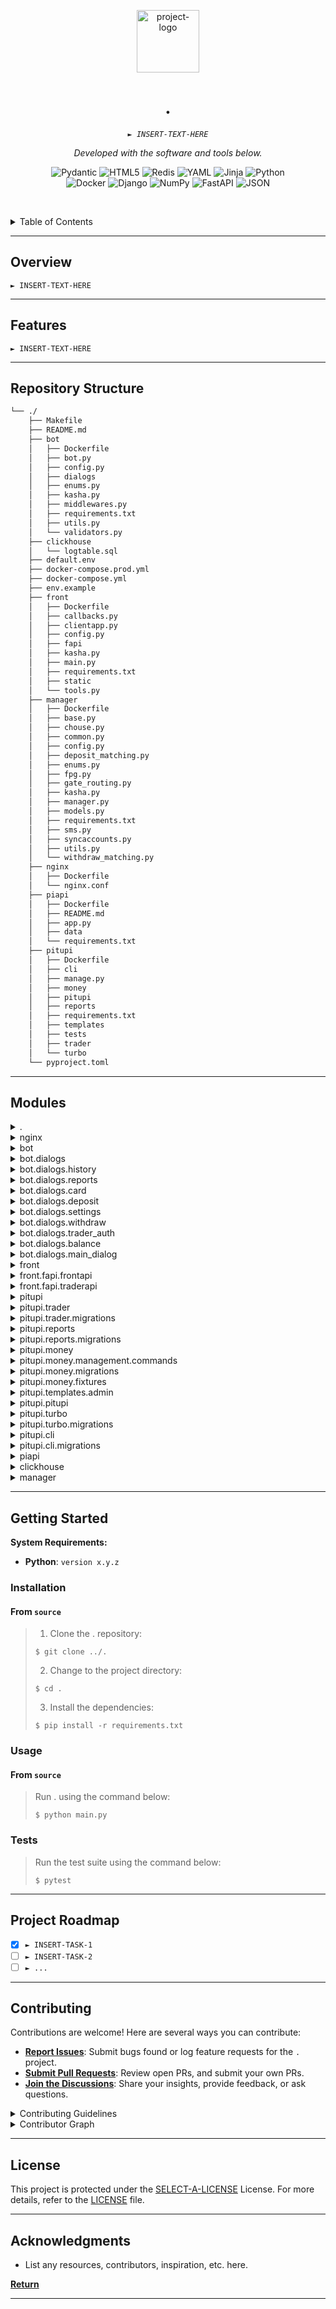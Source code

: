 <p align="center">
  <img src="https://raw.githubusercontent.com/PKief/vscode-material-icon-theme/ec559a9f6bfd399b82bb44393651661b08aaf7ba/icons/folder-markdown-open.svg" width="100" alt="project-logo">
</p>
<p align="center">
    <h1 align="center">.</h1>
</p>
<p align="center">
    <em><code>► INSERT-TEXT-HERE</code></em>
</p>
<p align="center">
	<!-- local repository, no metadata badges. -->
<p>
<p align="center">
		<em>Developed with the software and tools below.</em>
</p>
<p align="center">
	<img src="https://img.shields.io/badge/Pydantic-E92063.svg?style=default&logo=Pydantic&logoColor=white" alt="Pydantic">
	<img src="https://img.shields.io/badge/HTML5-E34F26.svg?style=default&logo=HTML5&logoColor=white" alt="HTML5">
	<img src="https://img.shields.io/badge/Redis-DC382D.svg?style=default&logo=Redis&logoColor=white" alt="Redis">
	<img src="https://img.shields.io/badge/YAML-CB171E.svg?style=default&logo=YAML&logoColor=white" alt="YAML">
	<img src="https://img.shields.io/badge/Jinja-B41717.svg?style=default&logo=Jinja&logoColor=white" alt="Jinja">
	<img src="https://img.shields.io/badge/Python-3776AB.svg?style=default&logo=Python&logoColor=white" alt="Python">
	<br>
	<img src="https://img.shields.io/badge/Docker-2496ED.svg?style=default&logo=Docker&logoColor=white" alt="Docker">
	<img src="https://img.shields.io/badge/Django-092E20.svg?style=default&logo=Django&logoColor=white" alt="Django">
	<img src="https://img.shields.io/badge/NumPy-013243.svg?style=default&logo=NumPy&logoColor=white" alt="NumPy">
	<img src="https://img.shields.io/badge/FastAPI-009688.svg?style=default&logo=FastAPI&logoColor=white" alt="FastAPI">
	<img src="https://img.shields.io/badge/JSON-000000.svg?style=default&logo=JSON&logoColor=white" alt="JSON">
</p>

<br><!-- TABLE OF CONTENTS -->
<details>
  <summary>Table of Contents</summary><br>

- [ Overview](#-overview)
- [ Features](#-features)
- [ Repository Structure](#-repository-structure)
- [ Modules](#-modules)
- [ Getting Started](#-getting-started)
  - [ Installation](#-installation)
  - [ Usage](#-usage)
  - [ Tests](#-tests)
- [ Project Roadmap](#-project-roadmap)
- [ Contributing](#-contributing)
- [ License](#-license)
- [ Acknowledgments](#-acknowledgments)
</details>
<hr>

##  Overview

<code>► INSERT-TEXT-HERE</code>

---

##  Features

<code>► INSERT-TEXT-HERE</code>

---

##  Repository Structure

```sh
└── ./
    ├── Makefile
    ├── README.md
    ├── bot
    │   ├── Dockerfile
    │   ├── bot.py
    │   ├── config.py
    │   ├── dialogs
    │   ├── enums.py
    │   ├── kasha.py
    │   ├── middlewares.py
    │   ├── requirements.txt
    │   ├── utils.py
    │   └── validators.py
    ├── clickhouse
    │   └── logtable.sql
    ├── default.env
    ├── docker-compose.prod.yml
    ├── docker-compose.yml
    ├── env.example
    ├── front
    │   ├── Dockerfile
    │   ├── callbacks.py
    │   ├── clientapp.py
    │   ├── config.py
    │   ├── fapi
    │   ├── kasha.py
    │   ├── main.py
    │   ├── requirements.txt
    │   ├── static
    │   └── tools.py
    ├── manager
    │   ├── Dockerfile
    │   ├── base.py
    │   ├── chouse.py
    │   ├── common.py
    │   ├── config.py
    │   ├── deposit_matching.py
    │   ├── enums.py
    │   ├── fpg.py
    │   ├── gate_routing.py
    │   ├── kasha.py
    │   ├── manager.py
    │   ├── models.py
    │   ├── requirements.txt
    │   ├── sms.py
    │   ├── syncaccounts.py
    │   ├── utils.py
    │   └── withdraw_matching.py
    ├── nginx
    │   ├── Dockerfile
    │   └── nginx.conf
    ├── piapi
    │   ├── Dockerfile
    │   ├── README.md
    │   ├── app.py
    │   ├── data
    │   └── requirements.txt
    ├── pitupi
    │   ├── Dockerfile
    │   ├── cli
    │   ├── manage.py
    │   ├── money
    │   ├── pitupi
    │   ├── reports
    │   ├── requirements.txt
    │   ├── templates
    │   ├── tests
    │   ├── trader
    │   └── turbo
    └── pyproject.toml
```

---

##  Modules

<details closed><summary>.</summary>

| File                                               | Summary                         |
| ---                                                | ---                             |
| [env.example](env.example)                         | <code>► INSERT-TEXT-HERE</code> |
| [Makefile](Makefile)                               | <code>► INSERT-TEXT-HERE</code> |
| [docker-compose.yml](docker-compose.yml)           | <code>► INSERT-TEXT-HERE</code> |
| [pyproject.toml](pyproject.toml)                   | <code>► INSERT-TEXT-HERE</code> |
| [docker-compose.prod.yml](docker-compose.prod.yml) | <code>► INSERT-TEXT-HERE</code> |

</details>

<details closed><summary>nginx</summary>

| File                           | Summary                         |
| ---                            | ---                             |
| [Dockerfile](nginx/Dockerfile) | <code>► INSERT-TEXT-HERE</code> |
| [nginx.conf](nginx/nginx.conf) | <code>► INSERT-TEXT-HERE</code> |

</details>

<details closed><summary>bot</summary>

| File                                     | Summary                         |
| ---                                      | ---                             |
| [config.py](bot/config.py)               | <code>► INSERT-TEXT-HERE</code> |
| [bot.py](bot/bot.py)                     | <code>► INSERT-TEXT-HERE</code> |
| [Dockerfile](bot/Dockerfile)             | <code>► INSERT-TEXT-HERE</code> |
| [middlewares.py](bot/middlewares.py)     | <code>► INSERT-TEXT-HERE</code> |
| [validators.py](bot/validators.py)       | <code>► INSERT-TEXT-HERE</code> |
| [kasha.py](bot/kasha.py)                 | <code>► INSERT-TEXT-HERE</code> |
| [requirements.txt](bot/requirements.txt) | <code>► INSERT-TEXT-HERE</code> |
| [utils.py](bot/utils.py)                 | <code>► INSERT-TEXT-HERE</code> |
| [enums.py](bot/enums.py)                 | <code>► INSERT-TEXT-HERE</code> |

</details>

<details closed><summary>bot.dialogs</summary>

| File                               | Summary                         |
| ---                                | ---                             |
| [errors.py](bot/dialogs/errors.py) | <code>► INSERT-TEXT-HERE</code> |
| [states.py](bot/dialogs/states.py) | <code>► INSERT-TEXT-HERE</code> |

</details>

<details closed><summary>bot.dialogs.history</summary>

| File                                           | Summary                         |
| ---                                            | ---                             |
| [handlers.py](bot/dialogs/history/handlers.py) | <code>► INSERT-TEXT-HERE</code> |
| [getters.py](bot/dialogs/history/getters.py)   | <code>► INSERT-TEXT-HERE</code> |
| [dialog.py](bot/dialogs/history/dialog.py)     | <code>► INSERT-TEXT-HERE</code> |

</details>

<details closed><summary>bot.dialogs.reports</summary>

| File                                           | Summary                         |
| ---                                            | ---                             |
| [handlers.py](bot/dialogs/reports/handlers.py) | <code>► INSERT-TEXT-HERE</code> |
| [getters.py](bot/dialogs/reports/getters.py)   | <code>► INSERT-TEXT-HERE</code> |
| [dialog.py](bot/dialogs/reports/dialog.py)     | <code>► INSERT-TEXT-HERE</code> |

</details>

<details closed><summary>bot.dialogs.card</summary>

| File                                        | Summary                         |
| ---                                         | ---                             |
| [handlers.py](bot/dialogs/card/handlers.py) | <code>► INSERT-TEXT-HERE</code> |
| [getters.py](bot/dialogs/card/getters.py)   | <code>► INSERT-TEXT-HERE</code> |
| [dialog.py](bot/dialogs/card/dialog.py)     | <code>► INSERT-TEXT-HERE</code> |

</details>

<details closed><summary>bot.dialogs.deposit</summary>

| File                                           | Summary                         |
| ---                                            | ---                             |
| [handlers.py](bot/dialogs/deposit/handlers.py) | <code>► INSERT-TEXT-HERE</code> |
| [getters.py](bot/dialogs/deposit/getters.py)   | <code>► INSERT-TEXT-HERE</code> |
| [dialog.py](bot/dialogs/deposit/dialog.py)     | <code>► INSERT-TEXT-HERE</code> |

</details>

<details closed><summary>bot.dialogs.settings</summary>

| File                                            | Summary                         |
| ---                                             | ---                             |
| [handlers.py](bot/dialogs/settings/handlers.py) | <code>► INSERT-TEXT-HERE</code> |
| [getters.py](bot/dialogs/settings/getters.py)   | <code>► INSERT-TEXT-HERE</code> |
| [dialog.py](bot/dialogs/settings/dialog.py)     | <code>► INSERT-TEXT-HERE</code> |

</details>

<details closed><summary>bot.dialogs.withdraw</summary>

| File                                            | Summary                         |
| ---                                             | ---                             |
| [handlers.py](bot/dialogs/withdraw/handlers.py) | <code>► INSERT-TEXT-HERE</code> |
| [getters.py](bot/dialogs/withdraw/getters.py)   | <code>► INSERT-TEXT-HERE</code> |
| [dialog.py](bot/dialogs/withdraw/dialog.py)     | <code>► INSERT-TEXT-HERE</code> |

</details>

<details closed><summary>bot.dialogs.trader_auth</summary>

| File                                               | Summary                         |
| ---                                                | ---                             |
| [handlers.py](bot/dialogs/trader_auth/handlers.py) | <code>► INSERT-TEXT-HERE</code> |
| [getters.py](bot/dialogs/trader_auth/getters.py)   | <code>► INSERT-TEXT-HERE</code> |
| [dialog.py](bot/dialogs/trader_auth/dialog.py)     | <code>► INSERT-TEXT-HERE</code> |

</details>

<details closed><summary>bot.dialogs.balance</summary>

| File                                           | Summary                         |
| ---                                            | ---                             |
| [handlers.py](bot/dialogs/balance/handlers.py) | <code>► INSERT-TEXT-HERE</code> |
| [getters.py](bot/dialogs/balance/getters.py)   | <code>► INSERT-TEXT-HERE</code> |
| [dialog.py](bot/dialogs/balance/dialog.py)     | <code>► INSERT-TEXT-HERE</code> |

</details>

<details closed><summary>bot.dialogs.main_dialog</summary>

| File                                               | Summary                         |
| ---                                                | ---                             |
| [handlers.py](bot/dialogs/main_dialog/handlers.py) | <code>► INSERT-TEXT-HERE</code> |
| [getters.py](bot/dialogs/main_dialog/getters.py)   | <code>► INSERT-TEXT-HERE</code> |
| [dialog.py](bot/dialogs/main_dialog/dialog.py)     | <code>► INSERT-TEXT-HERE</code> |

</details>

<details closed><summary>front</summary>

| File                                       | Summary                         |
| ---                                        | ---                             |
| [config.py](front/config.py)               | <code>► INSERT-TEXT-HERE</code> |
| [Dockerfile](front/Dockerfile)             | <code>► INSERT-TEXT-HERE</code> |
| [clientapp.py](front/clientapp.py)         | <code>► INSERT-TEXT-HERE</code> |
| [kasha.py](front/kasha.py)                 | <code>► INSERT-TEXT-HERE</code> |
| [callbacks.py](front/callbacks.py)         | <code>► INSERT-TEXT-HERE</code> |
| [requirements.txt](front/requirements.txt) | <code>► INSERT-TEXT-HERE</code> |
| [tools.py](front/tools.py)                 | <code>► INSERT-TEXT-HERE</code> |
| [main.py](front/main.py)                   | <code>► INSERT-TEXT-HERE</code> |

</details>

<details closed><summary>front.fapi.frontapi</summary>

| File                                         | Summary                         |
| ---                                          | ---                             |
| [schemas.py](front/fapi/frontapi/schemas.py) | <code>► INSERT-TEXT-HERE</code> |

</details>

<details closed><summary>front.fapi.traderapi</summary>

| File                                          | Summary                         |
| ---                                           | ---                             |
| [schemas.py](front/fapi/traderapi/schemas.py) | <code>► INSERT-TEXT-HERE</code> |

</details>

<details closed><summary>pitupi</summary>

| File                                        | Summary                         |
| ---                                         | ---                             |
| [Dockerfile](pitupi/Dockerfile)             | <code>► INSERT-TEXT-HERE</code> |
| [requirements.txt](pitupi/requirements.txt) | <code>► INSERT-TEXT-HERE</code> |
| [manage.py](pitupi/manage.py)               | <code>► INSERT-TEXT-HERE</code> |

</details>

<details closed><summary>pitupi.trader</summary>

| File                                 | Summary                         |
| ---                                  | ---                             |
| [views.py](pitupi/trader/views.py)   | <code>► INSERT-TEXT-HERE</code> |
| [apps.py](pitupi/trader/apps.py)     | <code>► INSERT-TEXT-HERE</code> |
| [tests.py](pitupi/trader/tests.py)   | <code>► INSERT-TEXT-HERE</code> |
| [admin.py](pitupi/trader/admin.py)   | <code>► INSERT-TEXT-HERE</code> |
| [models.py](pitupi/trader/models.py) | <code>► INSERT-TEXT-HERE</code> |

</details>

<details closed><summary>pitupi.trader.migrations</summary>

| File                                                        | Summary                         |
| ---                                                         | ---                             |
| [0001_initial.py](pitupi/trader/migrations/0001_initial.py) | <code>► INSERT-TEXT-HERE</code> |

</details>

<details closed><summary>pitupi.reports</summary>

| File                                  | Summary                         |
| ---                                   | ---                             |
| [views.py](pitupi/reports/views.py)   | <code>► INSERT-TEXT-HERE</code> |
| [apps.py](pitupi/reports/apps.py)     | <code>► INSERT-TEXT-HERE</code> |
| [tests.py](pitupi/reports/tests.py)   | <code>► INSERT-TEXT-HERE</code> |
| [admin.py](pitupi/reports/admin.py)   | <code>► INSERT-TEXT-HERE</code> |
| [models.py](pitupi/reports/models.py) | <code>► INSERT-TEXT-HERE</code> |

</details>

<details closed><summary>pitupi.reports.migrations</summary>

| File                                                         | Summary                         |
| ---                                                          | ---                             |
| [0001_initial.py](pitupi/reports/migrations/0001_initial.py) | <code>► INSERT-TEXT-HERE</code> |

</details>

<details closed><summary>pitupi.money</summary>

| File                                | Summary                         |
| ---                                 | ---                             |
| [config.py](pitupi/money/config.py) | <code>► INSERT-TEXT-HERE</code> |
| [views.py](pitupi/money/views.py)   | <code>► INSERT-TEXT-HERE</code> |
| [kafka.py](pitupi/money/kafka.py)   | <code>► INSERT-TEXT-HERE</code> |
| [apps.py](pitupi/money/apps.py)     | <code>► INSERT-TEXT-HERE</code> |
| [helper.py](pitupi/money/helper.py) | <code>► INSERT-TEXT-HERE</code> |
| [tests.py](pitupi/money/tests.py)   | <code>► INSERT-TEXT-HERE</code> |
| [admin.py](pitupi/money/admin.py)   | <code>► INSERT-TEXT-HERE</code> |
| [utils.py](pitupi/money/utils.py)   | <code>► INSERT-TEXT-HERE</code> |
| [models.py](pitupi/money/models.py) | <code>► INSERT-TEXT-HERE</code> |
| [forms.py](pitupi/money/forms.py)   | <code>► INSERT-TEXT-HERE</code> |

</details>

<details closed><summary>pitupi.money.management.commands</summary>

| File                                                                    | Summary                         |
| ---                                                                     | ---                             |
| [kasha.py](pitupi/money/management/commands/kasha.py)                   | <code>► INSERT-TEXT-HERE</code> |
| [kafka_consumer.py](pitupi/money/management/commands/kafka_consumer.py) | <code>► INSERT-TEXT-HERE</code> |
| [proxy_loader.py](pitupi/money/management/commands/proxy_loader.py)     | <code>► INSERT-TEXT-HERE</code> |
| [recognizer.py](pitupi/money/management/commands/recognizer.py)         | <code>► INSERT-TEXT-HERE</code> |
| [cleaner.py](pitupi/money/management/commands/cleaner.py)               | <code>► INSERT-TEXT-HERE</code> |
| [test_cleaner.py](pitupi/money/management/commands/test_cleaner.py)     | <code>► INSERT-TEXT-HERE</code> |

</details>

<details closed><summary>pitupi.money.migrations</summary>

| File                                                                                                                                                                                 | Summary                         |
| ---                                                                                                                                                                                  | ---                             |
| [0060_withdraw_assignee_trader_setting.py](pitupi/money/migrations/0060_withdraw_assignee_trader_setting.py)                                                                         | <code>► INSERT-TEXT-HERE</code> |
| [0090_clientsetting_alter_trader_options.py](pitupi/money/migrations/0090_clientsetting_alter_trader_options.py)                                                                     | <code>► INSERT-TEXT-HERE</code> |
| [0022_deposit_original_amount_deposit_updated_at_and_more.py](pitupi/money/migrations/0022_deposit_original_amount_deposit_updated_at_and_more.py)                                   | <code>► INSERT-TEXT-HERE</code> |
| [0094_alter_deposit_success_trigger_and_more.py](pitupi/money/migrations/0094_alter_deposit_success_trigger_and_more.py)                                                             | <code>► INSERT-TEXT-HERE</code> |
| [0063_merge_20230707_1713.py](pitupi/money/migrations/0063_merge_20230707_1713.py)                                                                                                   | <code>► INSERT-TEXT-HERE</code> |
| [0092_alter_withdraw_options.py](pitupi/money/migrations/0092_alter_withdraw_options.py)                                                                                             | <code>► INSERT-TEXT-HERE</code> |
| [0005_alter_deposit_error_desc.py](pitupi/money/migrations/0005_alter_deposit_error_desc.py)                                                                                         | <code>► INSERT-TEXT-HERE</code> |
| [0034_alter_card_limit.py](pitupi/money/migrations/0034_alter_card_limit.py)                                                                                                         | <code>► INSERT-TEXT-HERE</code> |
| [0077_notificationapp_account_notificationapp_cards_and_more.py](pitupi/money/migrations/0077_notificationapp_account_notificationapp_cards_and_more.py)                             | <code>► INSERT-TEXT-HERE</code> |
| [0053_alter_operationlog_tag.py](pitupi/money/migrations/0053_alter_operationlog_tag.py)                                                                                             | <code>► INSERT-TEXT-HERE</code> |
| [0048_merge_20230618_0152.py](pitupi/money/migrations/0048_merge_20230618_0152.py)                                                                                                   | <code>► INSERT-TEXT-HERE</code> |
| [0045_account_withdraw_online.py](pitupi/money/migrations/0045_account_withdraw_online.py)                                                                                           | <code>► INSERT-TEXT-HERE</code> |
| [0021_alter_deposit_pre_status_alter_deposit_status_and_more.py](pitupi/money/migrations/0021_alter_deposit_pre_status_alter_deposit_status_and_more.py)                             | <code>► INSERT-TEXT-HERE</code> |
| [0002_bank_alter_deposit_options_alter_withdraw_options_and_more.py](pitupi/money/migrations/0002_bank_alter_deposit_options_alter_withdraw_options_and_more.py)                     | <code>► INSERT-TEXT-HERE</code> |
| [0124_client_allow_cents_deposit_matching_amount_and_more.py](pitupi/money/migrations/0124_client_allow_cents_deposit_matching_amount_and_more.py)                                   | <code>► INSERT-TEXT-HERE</code> |
| [0013_deposit_acquirer_visit_acquirer.py](pitupi/money/migrations/0013_deposit_acquirer_visit_acquirer.py)                                                                           | <code>► INSERT-TEXT-HERE</code> |
| [0114_alter_deposit_pre_status_alter_deposit_status_and_more.py](pitupi/money/migrations/0114_alter_deposit_pre_status_alter_deposit_status_and_more.py)                             | <code>► INSERT-TEXT-HERE</code> |
| [0118_merge_20231215_2102.py](pitupi/money/migrations/0118_merge_20231215_2102.py)                                                                                                   | <code>► INSERT-TEXT-HERE</code> |
| [0007_deposit_allowed_clients_visit_gate_data_and_more.py](pitupi/money/migrations/0007_deposit_allowed_clients_visit_gate_data_and_more.py)                                         | <code>► INSERT-TEXT-HERE</code> |
| [0033_deposit_pin.py](pitupi/money/migrations/0033_deposit_pin.py)                                                                                                                   | <code>► INSERT-TEXT-HERE</code> |
| [0099_merge_20231002_1842.py](pitupi/money/migrations/0099_merge_20231002_1842.py)                                                                                                   | <code>► INSERT-TEXT-HERE</code> |
| [0027_account_denominator_account_is_master.py](pitupi/money/migrations/0027_account_denominator_account_is_master.py)                                                               | <code>► INSERT-TEXT-HERE</code> |
| [0072_alter_operationlog_tag.py](pitupi/money/migrations/0072_alter_operationlog_tag.py)                                                                                             | <code>► INSERT-TEXT-HERE</code> |
| [0059_alter_deposit_pre_status_alter_deposit_status_and_more.py](pitupi/money/migrations/0059_alter_deposit_pre_status_alter_deposit_status_and_more.py)                             | <code>► INSERT-TEXT-HERE</code> |
| [0064_toptrader.py](pitupi/money/migrations/0064_toptrader.py)                                                                                                                       | <code>► INSERT-TEXT-HERE</code> |
| [0114_deposit_allowed_groups_withdraw_allowed_groups.py](pitupi/money/migrations/0114_deposit_allowed_groups_withdraw_allowed_groups.py)                                             | <code>► INSERT-TEXT-HERE</code> |
| [0091_merge_20230831_1406.py](pitupi/money/migrations/0091_merge_20230831_1406.py)                                                                                                   | <code>► INSERT-TEXT-HERE</code> |
| [0064_notificationapp_smsapp.py](pitupi/money/migrations/0064_notificationapp_smsapp.py)                                                                                             | <code>► INSERT-TEXT-HERE</code> |
| [0088_clienttradersetting_alter_tradersetting_amount_done_and_more.py](pitupi/money/migrations/0088_clienttradersetting_alter_tradersetting_amount_done_and_more.py)                 | <code>► INSERT-TEXT-HERE</code> |
| [0039_remove_operationlog_operation_operationlog_deposit_and_more.py](pitupi/money/migrations/0039_remove_operationlog_operation_operationlog_deposit_and_more.py)                   | <code>► INSERT-TEXT-HERE</code> |
| [0108_account_deposit_priority.py](pitupi/money/migrations/0108_account_deposit_priority.py)                                                                                         | <code>► INSERT-TEXT-HERE</code> |
| [0085_tradersettings_freeze_and_more.py](pitupi/money/migrations/0085_tradersettings_freeze_and_more.py)                                                                             | <code>► INSERT-TEXT-HERE</code> |
| [0041_deposit_notify_trader_at_withdraw_notify_trader_at.py](pitupi/money/migrations/0041_deposit_notify_trader_at_withdraw_notify_trader_at.py)                                     | <code>► INSERT-TEXT-HERE</code> |
| [0009_visit_error_type_alter_deposit_error_type.py](pitupi/money/migrations/0009_visit_error_type_alter_deposit_error_type.py)                                                       | <code>► INSERT-TEXT-HERE</code> |
| [0008_deposit_error_type_withdraw_usage.py](pitupi/money/migrations/0008_deposit_error_type_withdraw_usage.py)                                                                       | <code>► INSERT-TEXT-HERE</code> |
| [0109_alter_client_merchant_brand.py](pitupi/money/migrations/0109_alter_client_merchant_brand.py)                                                                                   | <code>► INSERT-TEXT-HERE</code> |
| [0102_alter_account_need_premoderation.py](pitupi/money/migrations/0102_alter_account_need_premoderation.py)                                                                         | <code>► INSERT-TEXT-HERE</code> |
| [0020_card_limit.py](pitupi/money/migrations/0020_card_limit.py)                                                                                                                     | <code>► INSERT-TEXT-HERE</code> |
| [0081_tradersettings_bank_settings_and_more.py](pitupi/money/migrations/0081_tradersettings_bank_settings_and_more.py)                                                               | <code>► INSERT-TEXT-HERE</code> |
| [0098_alter_deposit_method_alter_withdraw_method.py](pitupi/money/migrations/0098_alter_deposit_method_alter_withdraw_method.py)                                                     | <code>► INSERT-TEXT-HERE</code> |
| [0099_merge_20230929_2012.py](pitupi/money/migrations/0099_merge_20230929_2012.py)                                                                                                   | <code>► INSERT-TEXT-HERE</code> |
| [0103_card_phone.py](pitupi/money/migrations/0103_card_phone.py)                                                                                                                     | <code>► INSERT-TEXT-HERE</code> |
| [0049_alter_tradersettings_trader.py](pitupi/money/migrations/0049_alter_tradersettings_trader.py)                                                                                   | <code>► INSERT-TEXT-HERE</code> |
| [0107_alter_client_merchant_brand.py](pitupi/money/migrations/0107_alter_client_merchant_brand.py)                                                                                   | <code>► INSERT-TEXT-HERE</code> |
| [0117_clientgroup_secret.py](pitupi/money/migrations/0117_clientgroup_secret.py)                                                                                                     | <code>► INSERT-TEXT-HERE</code> |
| [0077_clientmanager_alter_deposit_pre_status_and_more.py](pitupi/money/migrations/0077_clientmanager_alter_deposit_pre_status_and_more.py)                                           | <code>► INSERT-TEXT-HERE</code> |
| [0003_remove_deposit_error_status_deposit_error_desc_and_more.py](pitupi/money/migrations/0003_remove_deposit_error_status_deposit_error_desc_and_more.py)                           | <code>► INSERT-TEXT-HERE</code> |
| [0104_card_card_holder.py](pitupi/money/migrations/0104_card_card_holder.py)                                                                                                         | <code>► INSERT-TEXT-HERE</code> |
| [0123_client_deposit_percent_client_withdraw_percent.py](pitupi/money/migrations/0123_client_deposit_percent_client_withdraw_percent.py)                                             | <code>► INSERT-TEXT-HERE</code> |
| [0057_receiptgroup_withdrawgroup_alter_deposit_pre_status_and_more.py](pitupi/money/migrations/0057_receiptgroup_withdrawgroup_alter_deposit_pre_status_and_more.py)                 | <code>► INSERT-TEXT-HERE</code> |
| [0001_initial.py](pitupi/money/migrations/0001_initial.py)                                                                                                                           | <code>► INSERT-TEXT-HERE</code> |
| [0012_fill_exists_cards.py](pitupi/money/migrations/0012_fill_exists_cards.py)                                                                                                       | <code>► INSERT-TEXT-HERE</code> |
| [0105_alter_c2ctradecard_options_client_full_name_and_more.py](pitupi/money/migrations/0105_alter_c2ctradecard_options_client_full_name_and_more.py)                                 | <code>► INSERT-TEXT-HERE</code> |
| [0092_delete_clientsetting.py](pitupi/money/migrations/0092_delete_clientsetting.py)                                                                                                 | <code>► INSERT-TEXT-HERE</code> |
| [0100_account_need_premoderation.py](pitupi/money/migrations/0100_account_need_premoderation.py)                                                                                     | <code>► INSERT-TEXT-HERE</code> |
| [0059_receipt_receipt_image.py](pitupi/money/migrations/0059_receipt_receipt_image.py)                                                                                               | <code>► INSERT-TEXT-HERE</code> |
| [0010_alter_withdraw_priority.py](pitupi/money/migrations/0010_alter_withdraw_priority.py)                                                                                           | <code>► INSERT-TEXT-HERE</code> |
| [0116_alter_client_user.py](pitupi/money/migrations/0116_alter_client_user.py)                                                                                                       | <code>► INSERT-TEXT-HERE</code> |
| [0125_alter_client_merchant_brand.py](pitupi/money/migrations/0125_alter_client_merchant_brand.py)                                                                                   | <code>► INSERT-TEXT-HERE</code> |
| [0122_client_kind_alter_card_status.py](pitupi/money/migrations/0122_client_kind_alter_card_status.py)                                                                               | <code>► INSERT-TEXT-HERE</code> |
| [0061_receipt_is_recognition_attempt.py](pitupi/money/migrations/0061_receipt_is_recognition_attempt.py)                                                                             | <code>► INSERT-TEXT-HERE</code> |
| [0042_banksetting.py](pitupi/money/migrations/0042_banksetting.py)                                                                                                                   | <code>► INSERT-TEXT-HERE</code> |
| [0062_merge_20230707_1116.py](pitupi/money/migrations/0062_merge_20230707_1116.py)                                                                                                   | <code>► INSERT-TEXT-HERE</code> |
| [0079_alter_trader_options_and_more.py](pitupi/money/migrations/0079_alter_trader_options_and_more.py)                                                                               | <code>► INSERT-TEXT-HERE</code> |
| [0080_client_merchant_brand.py](pitupi/money/migrations/0080_client_merchant_brand.py)                                                                                               | <code>► INSERT-TEXT-HERE</code> |
| [0052_clientreceipt.py](pitupi/money/migrations/0052_clientreceipt.py)                                                                                                               | <code>► INSERT-TEXT-HERE</code> |
| [0071_deposit_fail_url_deposit_success_url.py](pitupi/money/migrations/0071_deposit_fail_url_deposit_success_url.py)                                                                 | <code>► INSERT-TEXT-HERE</code> |
| [0096_bank_currency_alter_client_merchant_brand.py](pitupi/money/migrations/0096_bank_currency_alter_client_merchant_brand.py)                                                       | <code>► INSERT-TEXT-HERE</code> |
| [0112_card_min_amount_limit.py](pitupi/money/migrations/0112_card_min_amount_limit.py)                                                                                               | <code>► INSERT-TEXT-HERE</code> |
| [0060_account_max_order_amount_db.py](pitupi/money/migrations/0060_account_max_order_amount_db.py)                                                                                   | <code>► INSERT-TEXT-HERE</code> |
| [0089_alter_trader_options_and_more.py](pitupi/money/migrations/0089_alter_trader_options_and_more.py)                                                                               | <code>► INSERT-TEXT-HERE</code> |
| [0091_merge_20230830_1417.py](pitupi/money/migrations/0091_merge_20230830_1417.py)                                                                                                   | <code>► INSERT-TEXT-HERE</code> |
| [0035_account_address.py](pitupi/money/migrations/0035_account_address.py)                                                                                                           | <code>► INSERT-TEXT-HERE</code> |
| [0014_card_last_deposit_at_card_last_withdraw_at_and_more.py](pitupi/money/migrations/0014_card_last_deposit_at_card_last_withdraw_at_and_more.py)                                   | <code>► INSERT-TEXT-HERE</code> |
| [0047_remove_tradersettings_bank_and_more.py](pitupi/money/migrations/0047_remove_tradersettings_bank_and_more.py)                                                                   | <code>► INSERT-TEXT-HERE</code> |
| [0011_provider_supplier_rename_bank_deposit_issuer_and_more.py](pitupi/money/migrations/0011_provider_supplier_rename_bank_deposit_issuer_and_more.py)                               | <code>► INSERT-TEXT-HERE</code> |
| [0054_clientgroup_account_is_verified_client_group_set.py](pitupi/money/migrations/0054_clientgroup_account_is_verified_client_group_set.py)                                         | <code>► INSERT-TEXT-HERE</code> |
| [0018_account_remove_client_master_client_telegram_id_and_more.py](pitupi/money/migrations/0018_account_remove_client_master_client_telegram_id_and_more.py)                         | <code>► INSERT-TEXT-HERE</code> |
| [0055_trader.py](pitupi/money/migrations/0055_trader.py)                                                                                                                             | <code>► INSERT-TEXT-HERE</code> |
| [0078_merge_20230814_1918.py](pitupi/money/migrations/0078_merge_20230814_1918.py)                                                                                                   | <code>► INSERT-TEXT-HERE</code> |
| [0093_alter_deposit_options_alter_withdraw_options_and_more.py](pitupi/money/migrations/0093_alter_deposit_options_alter_withdraw_options_and_more.py)                               | <code>► INSERT-TEXT-HERE</code> |
| [0023_alter_card_status.py](pitupi/money/migrations/0023_alter_card_status.py)                                                                                                       | <code>► INSERT-TEXT-HERE</code> |
| [0087_alter_tradersetting_amount_done_and_more.py](pitupi/money/migrations/0087_alter_tradersetting_amount_done_and_more.py)                                                         | <code>► INSERT-TEXT-HERE</code> |
| [0031_auto_20230510_1836.py](pitupi/money/migrations/0031_auto_20230510_1836.py)                                                                                                     | <code>► INSERT-TEXT-HERE</code> |
| [0082_auto_20230822_1802.py](pitupi/money/migrations/0082_auto_20230822_1802.py)                                                                                                     | <code>► INSERT-TEXT-HERE</code> |
| [0015_proxysupplier_gate_is_turbo_proxy_visit_proxy.py](pitupi/money/migrations/0015_proxysupplier_gate_is_turbo_proxy_visit_proxy.py)                                               | <code>► INSERT-TEXT-HERE</code> |
| [0097_card_device_id_card_online_at.py](pitupi/money/migrations/0097_card_device_id_card_online_at.py)                                                                               | <code>► INSERT-TEXT-HERE</code> |
| [0111_rename_transcation_count_limit_card_transaction_count_limit_and_more.py](pitupi/money/migrations/0111_rename_transcation_count_limit_card_transaction_count_limit_and_more.py) | <code>► INSERT-TEXT-HERE</code> |
| [0030_auto_20230510_1835.py](pitupi/money/migrations/0030_auto_20230510_1835.py)                                                                                                     | <code>► INSERT-TEXT-HERE</code> |
| [0121_alter_client_full_name.py](pitupi/money/migrations/0121_alter_client_full_name.py)                                                                                             | <code>► INSERT-TEXT-HERE</code> |
| [0115_client_user.py](pitupi/money/migrations/0115_client_user.py)                                                                                                                   | <code>► INSERT-TEXT-HERE</code> |
| [0019_rename_flow_deposit_method_and_more.py](pitupi/money/migrations/0019_rename_flow_deposit_method_and_more.py)                                                                   | <code>► INSERT-TEXT-HERE</code> |
| [0076_alter_deposit_method_alter_withdraw_method.py](pitupi/money/migrations/0076_alter_deposit_method_alter_withdraw_method.py)                                                     | <code>► INSERT-TEXT-HERE</code> |
| [0006_deposit_pre_status_visit_callback_at_and_more.py](pitupi/money/migrations/0006_deposit_pre_status_visit_callback_at_and_more.py)                                               | <code>► INSERT-TEXT-HERE</code> |
| [0120_alter_client_withdraw_priority.py](pitupi/money/migrations/0120_alter_client_withdraw_priority.py)                                                                             | <code>► INSERT-TEXT-HERE</code> |
| [0101_merge_20231002_1921.py](pitupi/money/migrations/0101_merge_20231002_1921.py)                                                                                                   | <code>► INSERT-TEXT-HERE</code> |
| [0094_merge_20230901_1622.py](pitupi/money/migrations/0094_merge_20230901_1622.py)                                                                                                   | <code>► INSERT-TEXT-HERE</code> |
| [0038_receipt_withdraw_withdraw_asignee_and_more.py](pitupi/money/migrations/0038_receipt_withdraw_withdraw_asignee_and_more.py)                                                     | <code>► INSERT-TEXT-HERE</code> |
| [0083_remove_tradersettings_bank_setting.py](pitupi/money/migrations/0083_remove_tradersettings_bank_setting.py)                                                                     | <code>► INSERT-TEXT-HERE</code> |
| [0036_card_currency.py](pitupi/money/migrations/0036_card_currency.py)                                                                                                               | <code>► INSERT-TEXT-HERE</code> |
| [0028_merge_20230505_1427.py](pitupi/money/migrations/0028_merge_20230505_1427.py)                                                                                                   | <code>► INSERT-TEXT-HERE</code> |
| [0070_alter_deposit_assignee_alter_withdraw_assignee.py](pitupi/money/migrations/0070_alter_deposit_assignee_alter_withdraw_assignee.py)                                             | <code>► INSERT-TEXT-HERE</code> |
| [0016_deposit_user_agent_visit_browser_agent_and_more.py](pitupi/money/migrations/0016_deposit_user_agent_visit_browser_agent_and_more.py)                                           | <code>► INSERT-TEXT-HERE</code> |
| [0090_delete_clientdeposit_delete_clientmanager_and_more.py](pitupi/money/migrations/0090_delete_clientdeposit_delete_clientmanager_and_more.py)                                     | <code>► INSERT-TEXT-HERE</code> |
| [0084_remove_tradersettings_bank_settings_and_more.py](pitupi/money/migrations/0084_remove_tradersettings_bank_settings_and_more.py)                                                 | <code>► INSERT-TEXT-HERE</code> |
| [0075_alter_deposit_success_trigger_and_more.py](pitupi/money/migrations/0075_alter_deposit_success_trigger_and_more.py)                                                             | <code>► INSERT-TEXT-HERE</code> |
| [0110_card_max_amount_limit_card_transcation_count_limit_and_more.py](pitupi/money/migrations/0110_card_max_amount_limit_card_transcation_count_limit_and_more.py)                   | <code>► INSERT-TEXT-HERE</code> |
| [0106_merge_20231114_1638.py](pitupi/money/migrations/0106_merge_20231114_1638.py)                                                                                                   | <code>► INSERT-TEXT-HERE</code> |
| [0095_merge_20230923_1619.py](pitupi/money/migrations/0095_merge_20230923_1619.py)                                                                                                   | <code>► INSERT-TEXT-HERE</code> |
| [0024_alter_account_sub_id.py](pitupi/money/migrations/0024_alter_account_sub_id.py)                                                                                                 | <code>► INSERT-TEXT-HERE</code> |
| [0025_alter_client_name_alter_client_telegram_id.py](pitupi/money/migrations/0025_alter_client_name_alter_client_telegram_id.py)                                                     | <code>► INSERT-TEXT-HERE</code> |
| [0098_alter_card_online_at.py](pitupi/money/migrations/0098_alter_card_online_at.py)                                                                                                 | <code>► INSERT-TEXT-HERE</code> |
| [0017_alter_visit_deposit.py](pitupi/money/migrations/0017_alter_visit_deposit.py)                                                                                                   | <code>► INSERT-TEXT-HERE</code> |
| [0086_rename_tradersettings_tradersetting.py](pitupi/money/migrations/0086_rename_tradersettings_tradersetting.py)                                                                   | <code>► INSERT-TEXT-HERE</code> |
| [0046_rename_online_account_deposit_online.py](pitupi/money/migrations/0046_rename_online_account_deposit_online.py)                                                                 | <code>► INSERT-TEXT-HERE</code> |
| [0040_alter_operationlog_deposit.py](pitupi/money/migrations/0040_alter_operationlog_deposit.py)                                                                                     | <code>► INSERT-TEXT-HERE</code> |
| [0046_clientwithdraw_deposit_external_id_and_more.py](pitupi/money/migrations/0046_clientwithdraw_deposit_external_id_and_more.py)                                                   | <code>► INSERT-TEXT-HERE</code> |
| [0058_receipt_bank_from_receipt_card_from_receipt_data_and_more.py](pitupi/money/migrations/0058_receipt_bank_from_receipt_card_from_receipt_data_and_more.py)                       | <code>► INSERT-TEXT-HERE</code> |
| [0050_alter_deposit_method_alter_withdraw_method.py](pitupi/money/migrations/0050_alter_deposit_method_alter_withdraw_method.py)                                                     | <code>► INSERT-TEXT-HERE</code> |
| [0043_remove_withdraw_asignee_withdraw_assignee.py](pitupi/money/migrations/0043_remove_withdraw_asignee_withdraw_assignee.py)                                                       | <code>► INSERT-TEXT-HERE</code> |
| [0051_auto_20230620_1511.py](pitupi/money/migrations/0051_auto_20230620_1511.py)                                                                                                     | <code>► INSERT-TEXT-HERE</code> |
| [0026_alter_account_currency.py](pitupi/money/migrations/0026_alter_account_currency.py)                                                                                             | <code>► INSERT-TEXT-HERE</code> |
| [0065_merge_0064_notificationapp_smsapp_0064_toptrader.py](pitupi/money/migrations/0065_merge_0064_notificationapp_smsapp_0064_toptrader.py)                                         | <code>► INSERT-TEXT-HERE</code> |
| [0119_client_withdraw_priority.py](pitupi/money/migrations/0119_client_withdraw_priority.py)                                                                                         | <code>► INSERT-TEXT-HERE</code> |
| [0056_receipt_withdraw_group_id_withdraw_withdraw_group_id.py](pitupi/money/migrations/0056_receipt_withdraw_group_id_withdraw_withdraw_group_id.py)                                 | <code>► INSERT-TEXT-HERE</code> |
| [0066_delete_notificationapp_delete_smsapp_and_more.py](pitupi/money/migrations/0066_delete_notificationapp_delete_smsapp_and_more.py)                                               | <code>► INSERT-TEXT-HERE</code> |
| [0032_operationlog.py](pitupi/money/migrations/0032_operationlog.py)                                                                                                                 | <code>► INSERT-TEXT-HERE</code> |
| [0044_withdraw_kind_alter_withdraw_assignee_tradersettings.py](pitupi/money/migrations/0044_withdraw_kind_alter_withdraw_assignee_tradersettings.py)                                 | <code>► INSERT-TEXT-HERE</code> |
| [0027_setting_alter_account_created_at_and_more.py](pitupi/money/migrations/0027_setting_alter_account_created_at_and_more.py)                                                       | <code>► INSERT-TEXT-HERE</code> |
| [0069_deposit_assignee_alter_deposit_pre_status_and_more.py](pitupi/money/migrations/0069_deposit_assignee_alter_deposit_pre_status_and_more.py)                                     | <code>► INSERT-TEXT-HERE</code> |
| [0067_notificationapp_smsapp_toptrader.py](pitupi/money/migrations/0067_notificationapp_smsapp_toptrader.py)                                                                         | <code>► INSERT-TEXT-HERE</code> |
| [0004_alter_visit_error_desc.py](pitupi/money/migrations/0004_alter_visit_error_desc.py)                                                                                             | <code>► INSERT-TEXT-HERE</code> |
| [0113_account_max_withdraw_order_count.py](pitupi/money/migrations/0113_account_max_withdraw_order_count.py)                                                                         | <code>► INSERT-TEXT-HERE</code> |
| [0029_currency_remove_account_denominator_and_more.py](pitupi/money/migrations/0029_currency_remove_account_denominator_and_more.py)                                                 | <code>► INSERT-TEXT-HERE</code> |
| [0105_alter_c2ctradecard_options_alter_c2ctradecard_card_and_more.py](pitupi/money/migrations/0105_alter_c2ctradecard_options_alter_c2ctradecard_card_and_more.py)                   | <code>► INSERT-TEXT-HERE</code> |
| [0068_notificationapp_amount_notificationapp_bank_and_more.py](pitupi/money/migrations/0068_notificationapp_amount_notificationapp_bank_and_more.py)                                 | <code>► INSERT-TEXT-HERE</code> |
| [0037_deposit_data_withdraw_data.py](pitupi/money/migrations/0037_deposit_data_withdraw_data.py)                                                                                     | <code>► INSERT-TEXT-HERE</code> |
| [0074_deposit_success_trigger_withdraw_deposit_and_more.py](pitupi/money/migrations/0074_deposit_success_trigger_withdraw_deposit_and_more.py)                                       | <code>► INSERT-TEXT-HERE</code> |
| [0073_clientdeposit.py](pitupi/money/migrations/0073_clientdeposit.py)                                                                                                               | <code>► INSERT-TEXT-HERE</code> |

</details>

<details closed><summary>pitupi.money.fixtures</summary>

| File                                                         | Summary                         |
| ---                                                          | ---                             |
| [mdl_currency.json](pitupi/money/fixtures/mdl_currency.json) | <code>► INSERT-TEXT-HERE</code> |
| [banks.json](pitupi/money/fixtures/banks.json)               | <code>► INSERT-TEXT-HERE</code> |
| [bank_setting.json](pitupi/money/fixtures/bank_setting.json) | <code>► INSERT-TEXT-HERE</code> |
| [currencies.json](pitupi/money/fixtures/currencies.json)     | <code>► INSERT-TEXT-HERE</code> |
| [test_users.json](pitupi/money/fixtures/test_users.json)     | <code>► INSERT-TEXT-HERE</code> |
| [settings.json](pitupi/money/fixtures/settings.json)         | <code>► INSERT-TEXT-HERE</code> |

</details>

<details closed><summary>pitupi.templates.admin</summary>

| File                                                        | Summary                         |
| ---                                                         | ---                             |
| [search_form.html](pitupi/templates/admin/search_form.html) | <code>► INSERT-TEXT-HERE</code> |

</details>

<details closed><summary>pitupi.pitupi</summary>

| File                                     | Summary                         |
| ---                                      | ---                             |
| [asgi.py](pitupi/pitupi/asgi.py)         | <code>► INSERT-TEXT-HERE</code> |
| [wsgi.py](pitupi/pitupi/wsgi.py)         | <code>► INSERT-TEXT-HERE</code> |
| [settings.py](pitupi/pitupi/settings.py) | <code>► INSERT-TEXT-HERE</code> |
| [urls.py](pitupi/pitupi/urls.py)         | <code>► INSERT-TEXT-HERE</code> |

</details>

<details closed><summary>pitupi.turbo</summary>

| File                                | Summary                         |
| ---                                 | ---                             |
| [views.py](pitupi/turbo/views.py)   | <code>► INSERT-TEXT-HERE</code> |
| [apps.py](pitupi/turbo/apps.py)     | <code>► INSERT-TEXT-HERE</code> |
| [tests.py](pitupi/turbo/tests.py)   | <code>► INSERT-TEXT-HERE</code> |
| [admin.py](pitupi/turbo/admin.py)   | <code>► INSERT-TEXT-HERE</code> |
| [models.py](pitupi/turbo/models.py) | <code>► INSERT-TEXT-HERE</code> |

</details>

<details closed><summary>pitupi.turbo.migrations</summary>

| File                                                                                                                       | Summary                         |
| ---                                                                                                                        | ---                             |
| [0004_useragent_headers_alter_useragent_gibfp.py](pitupi/turbo/migrations/0004_useragent_headers_alter_useragent_gibfp.py) | <code>► INSERT-TEXT-HERE</code> |
| [0001_initial.py](pitupi/turbo/migrations/0001_initial.py)                                                                 | <code>► INSERT-TEXT-HERE</code> |
| [0003_alter_useragent_gibfp.py](pitupi/turbo/migrations/0003_alter_useragent_gibfp.py)                                     | <code>► INSERT-TEXT-HERE</code> |
| [0002_proxysupplier_proxy.py](pitupi/turbo/migrations/0002_proxysupplier_proxy.py)                                         | <code>► INSERT-TEXT-HERE</code> |
| [0005_useragent_status.py](pitupi/turbo/migrations/0005_useragent_status.py)                                               | <code>► INSERT-TEXT-HERE</code> |

</details>

<details closed><summary>pitupi.cli</summary>

| File                              | Summary                         |
| ---                               | ---                             |
| [views.py](pitupi/cli/views.py)   | <code>► INSERT-TEXT-HERE</code> |
| [apps.py](pitupi/cli/apps.py)     | <code>► INSERT-TEXT-HERE</code> |
| [tests.py](pitupi/cli/tests.py)   | <code>► INSERT-TEXT-HERE</code> |
| [admin.py](pitupi/cli/admin.py)   | <code>► INSERT-TEXT-HERE</code> |
| [models.py](pitupi/cli/models.py) | <code>► INSERT-TEXT-HERE</code> |

</details>

<details closed><summary>pitupi.cli.migrations</summary>

| File                                                                                                               | Summary                         |
| ---                                                                                                                | ---                             |
| [0005_clientclient.py](pitupi/cli/migrations/0005_clientclient.py)                                                 | <code>► INSERT-TEXT-HERE</code> |
| [0004_clientdepositmanager.py](pitupi/cli/migrations/0004_clientdepositmanager.py)                                 | <code>► INSERT-TEXT-HERE</code> |
| [0007_alter_clientclient_options.py](pitupi/cli/migrations/0007_alter_clientclient_options.py)                     | <code>► INSERT-TEXT-HERE</code> |
| [0001_initial.py](pitupi/cli/migrations/0001_initial.py)                                                           | <code>► INSERT-TEXT-HERE</code> |
| [0002_clientsetting.py](pitupi/cli/migrations/0002_clientsetting.py)                                               | <code>► INSERT-TEXT-HERE</code> |
| [0003_merge_20230901_1622.py](pitupi/cli/migrations/0003_merge_20230901_1622.py)                                   | <code>► INSERT-TEXT-HERE</code> |
| [0006_alter_clientclient_options.py](pitupi/cli/migrations/0006_alter_clientclient_options.py)                     | <code>► INSERT-TEXT-HERE</code> |
| [0002_alter_clientdeposit_options_and_more.py](pitupi/cli/migrations/0002_alter_clientdeposit_options_and_more.py) | <code>► INSERT-TEXT-HERE</code> |

</details>

<details closed><summary>piapi</summary>

| File                                       | Summary                         |
| ---                                        | ---                             |
| [app.py](piapi/app.py)                     | <code>► INSERT-TEXT-HERE</code> |
| [Dockerfile](piapi/Dockerfile)             | <code>► INSERT-TEXT-HERE</code> |
| [requirements.txt](piapi/requirements.txt) | <code>► INSERT-TEXT-HERE</code> |

</details>

<details closed><summary>clickhouse</summary>

| File                                    | Summary                         |
| ---                                     | ---                             |
| [logtable.sql](clickhouse/logtable.sql) | <code>► INSERT-TEXT-HERE</code> |

</details>

<details closed><summary>manager</summary>

| File                                                 | Summary                         |
| ---                                                  | ---                             |
| [config.py](manager/config.py)                       | <code>► INSERT-TEXT-HERE</code> |
| [common.py](manager/common.py)                       | <code>► INSERT-TEXT-HERE</code> |
| [Dockerfile](manager/Dockerfile)                     | <code>► INSERT-TEXT-HERE</code> |
| [fpg.py](manager/fpg.py)                             | <code>► INSERT-TEXT-HERE</code> |
| [base.py](manager/base.py)                           | <code>► INSERT-TEXT-HERE</code> |
| [manager.py](manager/manager.py)                     | <code>► INSERT-TEXT-HERE</code> |
| [kasha.py](manager/kasha.py)                         | <code>► INSERT-TEXT-HERE</code> |
| [syncaccounts.py](manager/syncaccounts.py)           | <code>► INSERT-TEXT-HERE</code> |
| [requirements.txt](manager/requirements.txt)         | <code>► INSERT-TEXT-HERE</code> |
| [withdraw_matching.py](manager/withdraw_matching.py) | <code>► INSERT-TEXT-HERE</code> |
| [utils.py](manager/utils.py)                         | <code>► INSERT-TEXT-HERE</code> |
| [models.py](manager/models.py)                       | <code>► INSERT-TEXT-HERE</code> |
| [deposit_matching.py](manager/deposit_matching.py)   | <code>► INSERT-TEXT-HERE</code> |
| [gate_routing.py](manager/gate_routing.py)           | <code>► INSERT-TEXT-HERE</code> |
| [sms.py](manager/sms.py)                             | <code>► INSERT-TEXT-HERE</code> |
| [enums.py](manager/enums.py)                         | <code>► INSERT-TEXT-HERE</code> |
| [chouse.py](manager/chouse.py)                       | <code>► INSERT-TEXT-HERE</code> |

</details>

---

##  Getting Started

**System Requirements:**

* **Python**: `version x.y.z`

###  Installation

<h4>From <code>source</code></h4>

> 1. Clone the . repository:
>
> ```console
> $ git clone ../.
> ```
>
> 2. Change to the project directory:
> ```console
> $ cd .
> ```
>
> 3. Install the dependencies:
> ```console
> $ pip install -r requirements.txt
> ```

###  Usage

<h4>From <code>source</code></h4>

> Run . using the command below:
> ```console
> $ python main.py
> ```

###  Tests

> Run the test suite using the command below:
> ```console
> $ pytest
> ```

---

##  Project Roadmap

- [X] `► INSERT-TASK-1`
- [ ] `► INSERT-TASK-2`
- [ ] `► ...`

---

##  Contributing

Contributions are welcome! Here are several ways you can contribute:

- **[Report Issues](https://local//issues)**: Submit bugs found or log feature requests for the `.` project.
- **[Submit Pull Requests](https://local//blob/main/CONTRIBUTING.md)**: Review open PRs, and submit your own PRs.
- **[Join the Discussions](https://local//discussions)**: Share your insights, provide feedback, or ask questions.

<details closed>
<summary>Contributing Guidelines</summary>

1. **Fork the Repository**: Start by forking the project repository to your local account.
2. **Clone Locally**: Clone the forked repository to your local machine using a git client.
   ```sh
   git clone ../.
   ```
3. **Create a New Branch**: Always work on a new branch, giving it a descriptive name.
   ```sh
   git checkout -b new-feature-x
   ```
4. **Make Your Changes**: Develop and test your changes locally.
5. **Commit Your Changes**: Commit with a clear message describing your updates.
   ```sh
   git commit -m 'Implemented new feature x.'
   ```
6. **Push to local**: Push the changes to your forked repository.
   ```sh
   git push origin new-feature-x
   ```
7. **Submit a Pull Request**: Create a PR against the original project repository. Clearly describe the changes and their motivations.
8. **Review**: Once your PR is reviewed and approved, it will be merged into the main branch. Congratulations on your contribution!
</details>

<details closed>
<summary>Contributor Graph</summary>
<br>
<p align="center">
   <a href="https://local{//}graphs/contributors">
      <img src="https://contrib.rocks/image?repo=">
   </a>
</p>
</details>

---

##  License

This project is protected under the [SELECT-A-LICENSE](https://choosealicense.com/licenses) License. For more details, refer to the [LICENSE](https://choosealicense.com/licenses/) file.

---

##  Acknowledgments

- List any resources, contributors, inspiration, etc. here.

[**Return**](#-overview)

---
